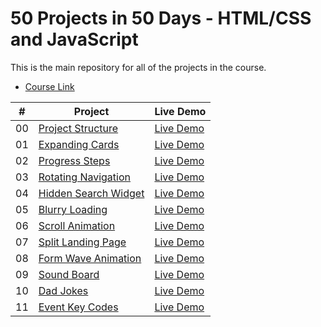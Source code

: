 # 50 Projects in 50 Days - HTML/CSS and JavaScript

This is the main repository for all of the projects in the course.

- [Course Link](https://www.traversymedia.com/50-Projects-In-50-Days)

|  #  | Project                                                                                                 | Live Demo                                                                        |
| :-: | ------------------------------------------------------------------------------------------------------- | -------------------------------------------------------------------------------- |
| 00  | [Project Structure](https://github.com/dvsilva/50projects50days/tree/master/_project_structure_)        | [Live Demo](https://dvsilva.github.io/50projects50days/_project_structure_/)     |
| 01  | [Expanding Cards](https://github.com/dvsilva/50projects50days/tree/master/01_expanding-cards)           | [Live Demo](https://dvsilva.github.io/50projects50days/01_expanding-cards/)      |
| 02  | [Progress Steps](https://github.com/dvsilva/50projects50days/tree/master/02_progress_steps)             | [Live Demo](https://dvsilva.github.io/50projects50days/02_progress_steps/)       |
| 03  | [Rotating Navigation](https://github.com/dvsilva/50projects50days/tree/master/03_rotating_navigation)   | [Live Demo](https://dvsilva.github.io/50projects50days/03_rotating_navigation/)  |
| 04  | [Hidden Search Widget](https://github.com/dvsilva/50projects50days/tree/master/04_hidden_search_widget) | [Live Demo](https://dvsilva.github.io/50projects50days/04_hidden_search_widget/) |
| 05  | [Blurry Loading](https://github.com/dvsilva/50projects50days/tree/master/05_blurry_loading)             | [Live Demo](https://dvsilva.github.io/50projects50days/05_blurry_loading/)       |
| 06  | [Scroll Animation](https://github.com/dvsilva/50projects50days/tree/master/06_scroll_animation)         | [Live Demo](https://dvsilva.github.io/50projects50days/06_scroll_animation/)     |
| 07  | [Split Landing Page](https://github.com/dvsilva/50projects50days/tree/master/07_split_langing_page)     | [Live Demo](https://dvsilva.github.io/50projects50days/07_split_langing_page/)   |
| 08  | [Form Wave Animation](https://github.com/dvsilva/50projects50days/tree/master/08_form_wave_animation)   | [Live Demo](https://dvsilva.github.io/50projects50days/08_form_wave_animation/)  |
| 09  | [Sound Board](https://github.com/dvsilva/50projects50days/tree/master/09_sound_board)                   | [Live Demo](https://dvsilva.github.io/50projects50days/09_sound_board/)          |
| 10  | [Dad Jokes](https://github.com/dvsilva/50projects50days/tree/master/10_dad_jokes)                       | [Live Demo](https://dvsilva.github.io/50projects50days/10_dad_jokes/)            |
| 11  | [Event Key Codes](https://github.com/dvsilva/50projects50days/tree/master/11_event_key_codes)           | [Live Demo](https://dvsilva.github.io/50projects50days/11_event_key_codes/)      |
